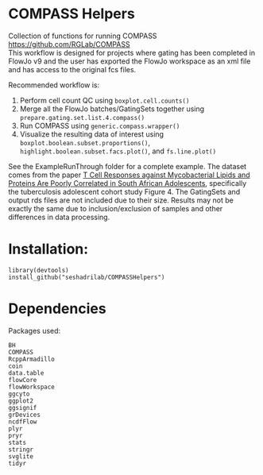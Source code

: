 # COMPASS Helpers
Collection of functions for running COMPASS https://github.com/RGLab/COMPASS  
This workflow is designed for projects where gating has been completed in FlowJo v9 and the user has exported the FlowJo workspace as an xml file and has access to the original fcs files.

Recommended workflow is:
1. Perform cell count QC using `boxplot.cell.counts()`
2. Merge all the FlowJo batches/GatingSets together using `prepare.gating.set.list.4.compass()`
3. Run COMPASS using `generic.compass.wrapper()`
4. Visualize the resulting data of interest using `boxplot.boolean.subset.proportions()`, `highlight.boolean.subset.facs.plot()`, and `fs.line.plot()`

See the ExampleRunThrough folder for a complete example. The dataset comes from the paper [T Cell Responses against Mycobacterial Lipids and Proteins Are Poorly Correlated in South African Adolescents](http://www.jimmunol.org/content/195/10/4595.long), specifically the tuberculosis adolescent cohort study Figure 4. The GatingSets and output rds files are not included due to their size. Results may not be exactly the same due to inclusion/exclusion of samples and other differences in data processing.

# Installation:

```
library(devtools)
install_github("seshadrilab/COMPASSHelpers")
```

# Dependencies

Packages used:

```
BH
COMPASS
RcppArmadillo
coin
data.table
flowCore
flowWorkspace
ggcyto
ggplot2
ggsignif
grDevices
ncdfFlow
plyr
pryr
stats
stringr
svglite
tidyr
```